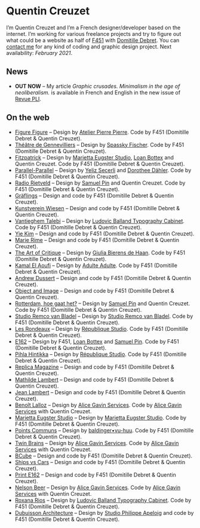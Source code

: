 # Quentin Creuzet

I’m Quentin Creuzet and I’m a French designer/developer based on the internet. I’m working for various freelance projects and try to figure out what could be a website as half of [F451](https://f451.faith) with [Domitille Debret](http://domitilledebret.net).
You can [contact me](mailto:quentin@f451.faith) for any kind of coding and graphic design project. Next availability: _February 2021_.

## News

- **OUT NOW** – My article _Graphic crusades. Minimalism in the age of neoliberalism._ is available in French and English in the new issue of [Revue PLI](https://pli-editions.com).

## On the web

- [Figure Figure](https://figurefigure.fr) – Design by [Atelier Pierre Pierre](http://pierre-pierre.com). Code by F451 (Domitille Debret & Quentin Creuzet).
- [Théâtre de Gennevilliers](https://theatredegennevilliers.fr) – Design by [Spassky Fischer](http://spassky-fischer.fr). Code by F451 (Domitille Debret & Quentin Creuzet).
- [Fitzpatrick](https://fitzpatrick.gallery) – Design by [Marietta Eugster Studio](https://mariettaeugster.com), [Loan Bottex](https://loanbottex.tumblr.com) and Quentin Creuzet. Code by F451 (Domitille Debret & Quentin Creuzet).
- [Parallel-Parallel](https://parallel-parallel.com) – Design by [Yeliz Secerli](http://yelizsecerli.com) and [Dorothee Dähler](https://dorotheedaehler.ch). Code by F451 (Domitille Debret & Quentin Creuzet).
- [Radio Rietveld](https://radio.rietveldacademie.nl) – Design by [Samuel Pin](http://samuelpin.fr) and Quentin Creuzet. Code by F451 (Domitille Debret & Quentin Creuzet).
- [Gräflings](https://grafling.org) – Design and code by F451 (Domitille Debret & Quentin Creuzet).
- [Kunstverein Wiesen](http://kunstverein-wiesen.de) – Design and code by F451 (Domitille Debret & Quentin Creuzet).
- [Vantieghem Talebi](https://vantieghemtalebi.com) – Design by [Ludovic Balland Typography Cabinet](http://ludovic-balland.com). Code by F451 (Domitille Debret & Quentin Creuzet).
- [Yie Kim](https://yiekim.com) – Design and code by F451 (Domitille Debret & Quentin Creuzet).
- [Marie Rime](https://marierime.com) – Design and code by F451 (Domitille Debret & Quentin Creuzet).
- [The Art of Critique](https://theartofcritique.rietveldacademie.nl) – Design by [Giulia Bierens de Haan](https://www.giuliabierensdehaan.com). Code by F451 (Domitille Debret & Quentin Creuzet).
- [Kamal El Aoufi](https://kamalelaoufi.com) – Design by [Adulte Adulte](http://www.adulte-adulte.fr/). Code by F451 (Domitille Debret & Quentin Creuzet).
- [Andrew Dussert](http://andrewdussert.com) – Design and code by F451 (Domitille Debret & Quentin Creuzet).
- [Object and Image](https://object-image.com) – Design and code by F451 (Domitille Debret & Quentin Creuzet).
- [Rotterdam, hoe gaat het?](https://rotterdamhoegaathet.nl) – Design by [Samuel Pin](http://samuelpin.fr) and Quentin Creuzet. Code by F451 (Domitille Debret & Quentin Creuzet).
- [Studio Remco van Bladel](https://remcovanbladel.nl) – Design by [Studio Remco van Bladel](https://remcovanbladel.nl). Code by F451 (Domitille Debret & Quentin Creuzet).
- [Les Rondeaux](https://lesrondeaux.fr) – Design by [République Studio](https://www.republique.studio). Code by F451 (Domitille Debret & Quentin Creuzet).
- [E162](http://e162.eu) – Design by F451, [Loan Bottex](https://loanbottex.tumblr.com) and [Samuel Pin](http://samuelpin.fr). Code by F451 (Domitille Debret & Quentin Creuzet).
- [Pihla Hintikka](https://pihlahintikka.com) – Design by [République Studio](https://www.republique.studio). Code by F451 (Domitille Debret & Quentin Creuzet).
- [Replica Magazine](http://replica-magazine.com) – Design and code by F451 (Domitille Debret & Quentin Creuzet).
- [Mathilde Lambert](http://mathildelambert.com) – Design and code by F451 (Domitille Debret & Quentin Creuzet).
- [Jean Lambert](http://www.jeanlambert.com) – Design and code by F451 (Domitille Debret & Quentin Creuzet).
- [Benoît Lalloz](https://benoitlalloz.com) – Design by [Alice Gavin Services](http://alicegavin.xyz/). Code by [Alice Gavin Services](http://alicegavin.xyz/) with Quentin Creuzet.
- [Marietta Eugster Studio](https://mariettaeugster.com) – Design by [Marietta Eugster Studio](https://mariettaeugster.com). Code by F451 (Domitille Debret & Quentin Creuzet).
- [Points Communs]() – Design by [baldinger•vu-huu](http://www.baldingervuhuu.com). Code by F451 (Domitille Debret & Quentin Creuzet).
- [Twin Brains](https://twinbrainsfilms.com) – Design by [Alice Gavin Services](http://alicegavin.xyz/). Code by [Alice Gavin Services](http://alicegavin.xyz/) with Quentin Creuzet.
- [BCube](https://bcube.fr) – Design and code by F451 (Domitille Debret & Quentin Creuzet).
- [Ships vs Cars](http://www.shipsvscars.info) – Design and code by F451 (Domitille Debret & Quentin Creuzet).
- [Print E162](http://print.e162.eu) – Design and code by F451 (Domitille Debret & Quentin Creuzet).
- [Nelson Beer](http://nelsonbeer.net) – Design by [Alice Gavin Services](http://alicegavin.xyz/). Code by [Alice Gavin Services](http://alicegavin.xyz/) with Quentin Creuzet.
- [Roxana Rios](https://roxana-rios.com) – Design by [Ludovic Balland Typography Cabinet](http://ludovic-balland.com). Code by F451 (Domitille Debret & Quentin Creuzet).
- [Dubuisson Architecture](http://dubuisson-architecture.com) – Design by [Studio Philippe Apeloig](http://apeloig.com) and code by F451 (Domitille Debret & Quentin Creuzet).
